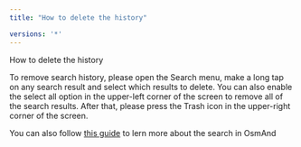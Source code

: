 ```yaml
---
title: "How to delete the history"

versions: '*'
---
```


How to delete the history

To remove search history, please open the Search menu, make a long tap
on any search result and select which results to delete. You can also
enable the select all option in the upper-left corner of the screen to
remove all of the search results. After that, please press the Trash
icon in the upper-right corner of the screen.

You can also follow [this
guide](https://osmand.net/features/find-something-on-map) to lern more
about the search in OsmAnd
